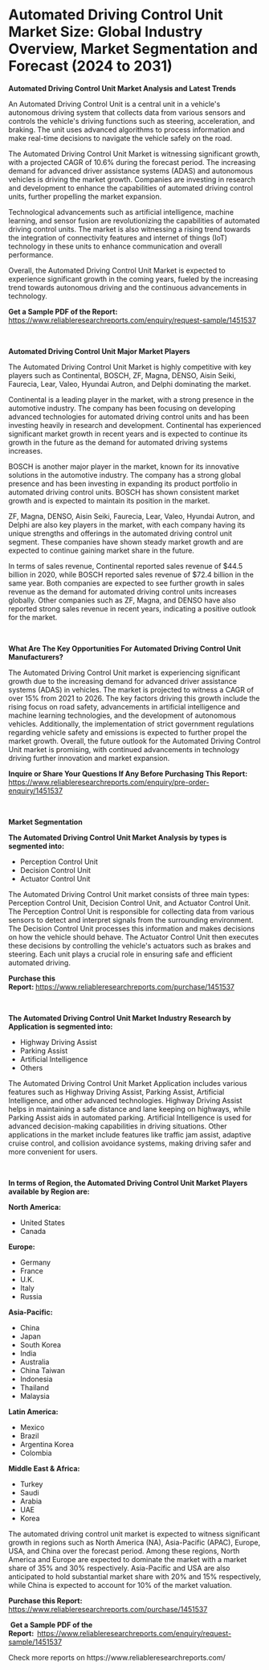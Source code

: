 <p><h1>Automated Driving Control Unit Market Size: Global Industry Overview, Market Segmentation and Forecast (2024 to 2031)</h1></p><p><strong>Automated Driving Control Unit Market Analysis and Latest Trends</strong></p>
<p><p>An Automated Driving Control Unit is a central unit in a vehicle's autonomous driving system that collects data from various sensors and controls the vehicle's driving functions such as steering, acceleration, and braking. The unit uses advanced algorithms to process information and make real-time decisions to navigate the vehicle safely on the road.</p><p>The Automated Driving Control Unit Market is witnessing significant growth, with a projected CAGR of 10.6% during the forecast period. The increasing demand for advanced driver assistance systems (ADAS) and autonomous vehicles is driving the market growth. Companies are investing in research and development to enhance the capabilities of automated driving control units, further propelling the market expansion.</p><p>Technological advancements such as artificial intelligence, machine learning, and sensor fusion are revolutionizing the capabilities of automated driving control units. The market is also witnessing a rising trend towards the integration of connectivity features and internet of things (IoT) technology in these units to enhance communication and overall performance.</p><p>Overall, the Automated Driving Control Unit Market is expected to experience significant growth in the coming years, fueled by the increasing trend towards autonomous driving and the continuous advancements in technology.</p></p>
<p><strong>Get a Sample PDF of the Report:&nbsp;</strong> <a href="https://www.reliableresearchreports.com/enquiry/request-sample/1451537">https://www.reliableresearchreports.com/enquiry/request-sample/1451537</a></p>
<p>&nbsp;</p>
<p><strong>Automated Driving Control Unit Major Market Players</strong></p>
<p><p>The Automated Driving Control Unit Market is highly competitive with key players such as Continental, BOSCH, ZF, Magna, DENSO, Aisin Seiki, Faurecia, Lear, Valeo, Hyundai Autron, and Delphi dominating the market. </p><p>Continental is a leading player in the market, with a strong presence in the automotive industry. The company has been focusing on developing advanced technologies for automated driving control units and has been investing heavily in research and development. Continental has experienced significant market growth in recent years and is expected to continue its growth in the future as the demand for automated driving systems increases.</p><p>BOSCH is another major player in the market, known for its innovative solutions in the automotive industry. The company has a strong global presence and has been investing in expanding its product portfolio in automated driving control units. BOSCH has shown consistent market growth and is expected to maintain its position in the market.</p><p>ZF, Magna, DENSO, Aisin Seiki, Faurecia, Lear, Valeo, Hyundai Autron, and Delphi are also key players in the market, with each company having its unique strengths and offerings in the automated driving control unit segment. These companies have shown steady market growth and are expected to continue gaining market share in the future.</p><p>In terms of sales revenue, Continental reported sales revenue of $44.5 billion in 2020, while BOSCH reported sales revenue of $72.4 billion in the same year. Both companies are expected to see further growth in sales revenue as the demand for automated driving control units increases globally. Other companies such as ZF, Magna, and DENSO have also reported strong sales revenue in recent years, indicating a positive outlook for the market.</p></p>
<p>&nbsp;</p>
<p><strong>What Are The Key Opportunities For Automated Driving Control Unit Manufacturers?</strong></p>
<p><p>The Automated Driving Control Unit market is experiencing significant growth due to the increasing demand for advanced driver assistance systems (ADAS) in vehicles. The market is projected to witness a CAGR of over 15% from 2021 to 2026. The key factors driving this growth include the rising focus on road safety, advancements in artificial intelligence and machine learning technologies, and the development of autonomous vehicles. Additionally, the implementation of strict government regulations regarding vehicle safety and emissions is expected to further propel the market growth. Overall, the future outlook for the Automated Driving Control Unit market is promising, with continued advancements in technology driving further innovation and market expansion.</p></p>
<p><strong>Inquire or Share Your Questions If Any Before Purchasing This Report:</strong> <a href="https://www.reliableresearchreports.com/enquiry/pre-order-enquiry/1451537">https://www.reliableresearchreports.com/enquiry/pre-order-enquiry/1451537</a></p>
<p>&nbsp;</p>
<p><strong>Market Segmentation</strong></p>
<p><strong>The Automated Driving Control Unit Market Analysis by types is segmented into:</strong></p>
<p><ul><li>Perception Control Unit</li><li>Decision Control Unit</li><li>Actuator Control Unit</li></ul></p>
<p><p>The Automated Driving Control Unit market consists of three main types: Perception Control Unit, Decision Control Unit, and Actuator Control Unit. The Perception Control Unit is responsible for collecting data from various sensors to detect and interpret signals from the surrounding environment. The Decision Control Unit processes this information and makes decisions on how the vehicle should behave. The Actuator Control Unit then executes these decisions by controlling the vehicle's actuators such as brakes and steering. Each unit plays a crucial role in ensuring safe and efficient automated driving.</p></p>
<p><strong>Purchase this Report:&nbsp;</strong><a href="https://www.reliableresearchreports.com/purchase/1451537">https://www.reliableresearchreports.com/purchase/1451537</a></p>
<p>&nbsp;</p>
<p><strong>The Automated Driving Control Unit Market Industry Research by Application is segmented into:</strong></p>
<p><ul><li>Highway Driving Assist</li><li>Parking Assist</li><li>Artificial Intelligence</li><li>Others</li></ul></p>
<p><p>The Automated Driving Control Unit Market Application includes various features such as Highway Driving Assist, Parking Assist, Artificial Intelligence, and other advanced technologies. Highway Driving Assist helps in maintaining a safe distance and lane keeping on highways, while Parking Assist aids in automated parking. Artificial Intelligence is used for advanced decision-making capabilities in driving situations. Other applications in the market include features like traffic jam assist, adaptive cruise control, and collision avoidance systems, making driving safer and more convenient for users.</p></p>
<p>&nbsp;</p>
<p><strong>In terms of Region, the Automated Driving Control Unit Market Players available by Region are:</strong></p>
<p>
    <p> <strong> North America: </strong>
        <ul>
            <li>United States</li>
            <li>Canada</li>
        </ul>
        </p> 
    <p> <strong> Europe: </strong>
        <ul>
            <li>Germany</li>
            <li>France</li>
            <li>U.K.</li>
            <li>Italy</li>
            <li>Russia</li>
        </ul>
        </p> 
    <p> <strong> Asia-Pacific: </strong>
        <ul>
            <li>China</li>
            <li>Japan</li>
            <li>South Korea</li>
            <li>India</li>
            <li>Australia</li>
            <li>China Taiwan</li>
            <li>Indonesia</li>
            <li>Thailand</li>
            <li>Malaysia</li>
        </ul>
        </p> 
    <p> <strong> Latin America: </strong>
        <ul>
            <li>Mexico</li>
            <li>Brazil</li>
            <li>Argentina Korea</li>
            <li>Colombia</li>
        </ul>
        </p> 
    <p> <strong> Middle East & Africa: </strong>
        <ul>
            <li>Turkey</li>
            <li>Saudi</li>
            <li>Arabia</li>
            <li>UAE</li>
            <li>Korea</li>
        </ul>
    </p>
    </p>
<p><p>The automated driving control unit market is expected to witness significant growth in regions such as North America (NA), Asia-Pacific (APAC), Europe, USA, and China over the forecast period. Among these regions, North America and Europe are expected to dominate the market with a market share of 35% and 30% respectively. Asia-Pacific and USA are also anticipated to hold substantial market share with 20% and 15% respectively, while China is expected to account for 10% of the market valuation.</p></p>
<p><strong>Purchase this Report: </strong><a href="https://www.reliableresearchreports.com/purchase/1451537">https://www.reliableresearchreports.com/purchase/1451537</a></p>
<p>&nbsp;<strong>Get a Sample PDF of the Report:&nbsp;&nbsp;</strong><a href="https://www.reliableresearchreports.com/enquiry/request-sample/1451537">https://www.reliableresearchreports.com/enquiry/request-sample/1451537</a></p>
<p><strong></strong></p>
<p>Check more reports on https://www.reliableresearchreports.com/</p>